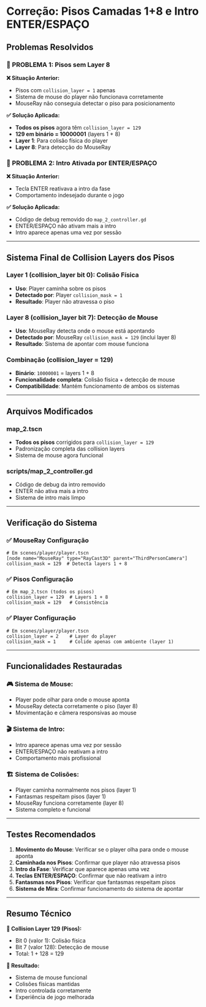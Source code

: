 # Correção: Pisos Camadas 1+8 e Intro ENTER/ESPAÇO

## **Problemas Resolvidos**

### **🎯 PROBLEMA 1: Pisos sem Layer 8**
**❌ Situação Anterior:**
- Pisos com `collision_layer = 1` apenas
- Sistema de mouse do player não funcionava corretamente
- MouseRay não conseguia detectar o piso para posicionamento

**✅ Solução Aplicada:**
- **Todos os pisos** agora têm `collision_layer = 129`
- **129 em binário = 10000001** (layers 1 + 8)
- **Layer 1**: Para colisão física do player
- **Layer 8**: Para detecção do MouseRay

### **🎯 PROBLEMA 2: Intro Ativada por ENTER/ESPAÇO**
**❌ Situação Anterior:**
- Tecla ENTER reativava a intro da fase
- Comportamento indesejado durante o jogo

**✅ Solução Aplicada:**
- Código de debug removido do `map_2_controller.gd`
- ENTER/ESPAÇO não ativam mais a intro
- Intro aparece apenas uma vez por sessão

---

## **Sistema Final de Collision Layers dos Pisos**

### **Layer 1 (collision_layer bit 0)**: Colisão Física
- **Uso**: Player caminha sobre os pisos
- **Detectado por**: Player `collision_mask = 1`
- **Resultado**: Player não atravessa o piso

### **Layer 8 (collision_layer bit 7)**: Detecção de Mouse
- **Uso**: MouseRay detecta onde o mouse está apontando
- **Detectado por**: MouseRay `collision_mask = 129` (inclui layer 8)
- **Resultado**: Sistema de apontar com mouse funciona

### **Combinação (collision_layer = 129)**
- **Binário**: `10000001` = layers 1 + 8
- **Funcionalidade completa**: Colisão física + detecção de mouse
- **Compatibilidade**: Mantém funcionamento de ambos os sistemas

---

## **Arquivos Modificados**

### **map_2.tscn**
- **Todos os pisos** corrigidos para `collision_layer = 129`
- Padronização completa das collision layers
- Sistema de mouse agora funcional

### **scripts/map_2_controller.gd**
- Código de debug da intro removido
- ENTER não ativa mais a intro
- Sistema de intro mais limpo

---

## **Verificação do Sistema**

### **✅ MouseRay Configuração**
```gdscript
# Em scenes/player/player.tscn
[node name="MouseRay" type="RayCast3D" parent="ThirdPersonCamera"]
collision_mask = 129  # Detecta layers 1 + 8
```

### **✅ Pisos Configuração**
```gdscript
# Em map_2.tscn (todos os pisos)
collision_layer = 129  # Layers 1 + 8
collision_mask = 129   # Consistência
```

### **✅ Player Configuração**
```gdscript
# Em scenes/player/player.tscn
collision_layer = 2    # Layer do player
collision_mask = 1     # Colide apenas com ambiente (layer 1)
```

---

## **Funcionalidades Restauradas**

### **🎮 Sistema de Mouse:**
- Player pode olhar para onde o mouse aponta
- MouseRay detecta corretamente o piso (layer 8)
- Movimentação e câmera responsivas ao mouse

### **🎬 Sistema de Intro:**
- Intro aparece apenas uma vez por sessão
- ENTER/ESPAÇO não reativam a intro
- Comportamento mais profissional

### **🏗️ Sistema de Colisões:**
- Player caminha normalmente nos pisos (layer 1)
- Fantasmas respeitam pisos (layer 1)
- MouseRay funciona corretamente (layer 8)
- Sistema completo e funcional

---

## **Testes Recomendados**

1. **Movimento do Mouse**: Verificar se o player olha para onde o mouse aponta
2. **Caminhada nos Pisos**: Confirmar que player não atravessa pisos
3. **Intro da Fase**: Verificar que aparece apenas uma vez
4. **Teclas ENTER/ESPAÇO**: Confirmar que não reativam a intro
5. **Fantasmas nos Pisos**: Verificar que fantasmas respeitam pisos
6. **Sistema de Mira**: Confirmar funcionamento do sistema de apontar

---

## **Resumo Técnico**

**🔧 Collision Layer 129 (Pisos):**
- Bit 0 (valor 1): Colisão física
- Bit 7 (valor 128): Detecção de mouse
- Total: 1 + 128 = 129

**🎯 Resultado:**
- Sistema de mouse funcional
- Colisões físicas mantidas
- Intro controlada corretamente
- Experiência de jogo melhorada 